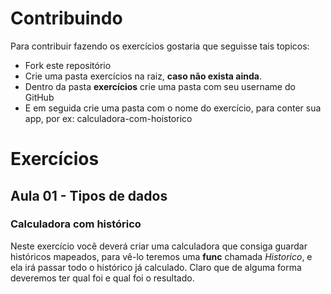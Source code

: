 # Contribuindo

Para contribuir fazendo os exercícios gostaria que seguisse tais topicos:

 - Fork este repositório
 - Crie uma pasta exercícios na raiz, __caso não exista ainda__.
 - Dentro da pasta __exercícios__ crie uma pasta com seu username do GitHub
 - E em seguida crie uma pasta com o nome do exercício, para conter sua app, por ex: calculadora-com-hoistorico


# Exercícios

## Aula 01 - Tipos de dados

### Calculadora com histórico

Neste exercício você deverá criar uma calculadora que consiga guardar históricos mapeados, para vê-lo teremos uma __func__
chamada _Historico_, e ela irá passar todo o histórico já calculado. Claro que de alguma forma deveremos ter qual foi
e qual foi o resultado.
